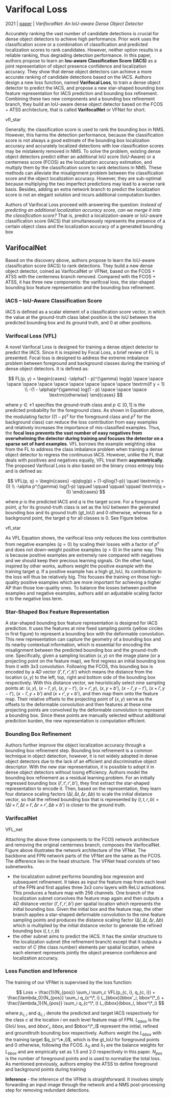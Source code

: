 # Varifocal Loss

2021 | [paper](https://arxiv.org/pdf/2008.13367) | _VarifocalNet: An IoU-aware Dense Object Detector_

Accurately ranking the vast number of candidate detections is crucial for dense object detectors to achieve high performance. Prior work uses the classification score or a combination of classification and predicted localization scores to rank candidates. However, neither option results in a reliable ranking, thus degrading detection performance. In this paper, authors propose to learn an **Iou-aware Classification Score (IACS)** as a joint representation of object presence confidence and localization accuracy. They show that dense object detectors can achieve a more accurate ranking of candidate detections based on the IACS. Authors design a new loss function, named **Varifocal Loss**, to train a dense object detector to predict the IACS, and propose a new star-shaped bounding box feature representation for IACS prediction and bounding box refinement. Combining these two new components and a bounding box refinement branch, they build an IoU-aware dense object detector based on the FCOS + ATSS architecture, that is called **VarifocalNet** or VFNet for short.

vfl_star

Generally, the classification score is used to rank the bounding box in NMS. However, this harms the detection performance, because the classification score is not always a good estimate of the bounding box localization accuracy and accurately localized detections with low classification scores may be mistakenly removed in NMS. To solve the problem, existing dense object detectors predict either an additional IoU score (IoU-Aware) or a centerness score (FCOS) as the localization accuracy estimation, and multiply them by the classification score to rank detections in NMS. These methods can alleviate the misalignment problem between the classification score and the object localization accuracy. However, they are sub-optimal because multiplying the two imperfect predictions may lead to a worse rank basis. Besides, adding an extra network branch to predict the localization score is not an elegant solution and incurs additional computation burden.

Authors of Varifocal Loss proceed with answering the question: _Instead of predicting an additional localization accuracy score, can we merge it into the classification score?_ That is, predict a localization-aware or IoU-aware classification score (IACS) that simultaneously represents the presence of a certain object class and the localization accuracy of a generated bounding box

## VarifocalNet

Based on the discovery above, authors propose to learn the IoU-aware classification score (IACS) to rank detections. They build a new dense object detector, coined as VarifocalNet or VFNet, based on the FCOS + ATSS with the centerness branch removed. Compared with the FCOS + ATSS, it has three new components: the varifcoal loss, the star-shaped bounding box feature representation and the bounding box refinement.

### IACS – IoU-Aware Classification Score

IACS is defined as a scalar element of a classification score vector, in which the value at the ground-truth class label position is the IoU between the predicted bounding box and its ground truth, and 0 at other positions.

### Varifocal Loss (VFL)

A novel Varifocal Loss is designed for training a dense object detector to predict the IACS. Since it is inspired by Focal Loss, a brief review of FL is presented. Focal loss is designed to address the extreme imbalance problem between foreground and background classes during the training of dense object detectors. It is defined as:

$$
FL(p, y) =  
\begin{cases}
-\alpha(1 - p)^{\gamma} log(p) \space \space \space \space \space \space \space \space \space \space \textrm{if y = 1} \\
-(1 - \alpha)p^{\gamma} log(1 - p) \space \space \space \textrm{otherwise}
\end{cases}
$$

where $y ∈ {±1}$ specifies the ground-truth class and $p ∈ [0, 1]$ is the predicted probability for the foreground class. As shown in Equation above, the modulating factor ($(1 − p)^γ$ for the foreground class and $p^γ$ for the background class) can reduce the loss contribution from easy examples and relatively increases the importance of mis-classified examples. Thus, the **focal loss prevents the vast number of easy negatives from overwhelming the detector during training and focuses the detector on a sparse set of hard examples**. VFL borrows the example weighting idea from the FL to address the class imbalance problem when training a dense object detector to regress the continuous IACS. However, unlike the FL that deals with positives and negatives equally, VFL treat them **asymmetrically**. The proposed Varifocal Loss is also based on the binary cross entropy loss and is defined as:

$$
VFL(p, q) =  
\begin{cases}
-q(qlog(p) + (1-q)log(1-p)) \quad \textrm{q > 0} \\
-\alpha p^{\gamma} log(1-p) \qquad \qquad \qquad \qquad \textrm{q = 0}
\end{cases}
$$

where $p$ is the predicted IACS and $q$ is the target score. For a foreground point, $q$ for its ground-truth class is set as the IoU between the generated bounding box and its ground truth (gt\_IoU) and 0 otherwise, whereas for a background point, the target $q$ for all classes is 0. See Figure below.

vfl_star

As VFL Equation shows, the varifocal loss only reduces the loss contribution from negative examples ($q = 0$) by scaling their losses with a factor of $p^γ$ and does not down-weight positive examples ($q > 0$) in the same way. This is because positive examples are extremely rare compared with negatives and we should keep their precious learning signals. On the other hand, inspired by other works, authors weight the positive example with the training target $q$. If a positive example has a high gt\_IoU, its contribution to the loss will thus be relatively big. This focuses the training on those high-quality positive examples which are more important for achieving a higher AP than those low-quality ones. To balance the losses between positive examples and negative examples, authors add an adjustable scaling factor $\alpha$ to the negative loss term.

### Star-Shaped Box Feature Representation

A star-shaped bounding box feature representation is designed for IACS prediction. It uses the features at nine fixed sampling points (yellow circles in first figure) to represent a bounding box with the deformable convolution. This new representation can capture the geometry of a bounding box and its nearby contextual information, which is essential for encoding the misalignment between the predicted bounding box and the ground-truth one. Specifically, given a sampling location $(x, y)$ on the image plane (or a projecting point on the feature map), we first regress an initial bounding box from it with $3 x 3$ convolution. Following the FCOS, this bounding box is encoded by a $4D$ vector $(l’, t’, r’, b’)$ which means the distance from the location $(x, y)$ to the left, top, right and bottom side of the bounding box respectively. With this distance vector, we heuristically select nine sampling points at: $(x, y)$, $(x-l’, y)$, $(x, y-t’)$, $(x+r’, y)$, $(x, y+b’)$, $(x-l’, y-t’)$, $(x+l’, y-t’)$, $(x-l’, y+b’)$ and $(x+r’, y+b’)$, and then map them onto the feature map. Their relative offsets to the projecting point of $(x, y)$ serve as the offsets to the deformable convolution and then features at these nine projecting points are convolved by the deformable convolution to represent a bounding box. Since these points are manually selected without additional prediction burden, the new representation is computation efficient.

### Bounding Box Refinement

Authors further improve the object localization accuracy through a bounding box refinement step. Bounding box refinement is a common technique in object detection, however, it is not widely adopted in dense object detectors due to the lack of an efficient and discriminative object descriptor. With the new star representation, it is possible to adopt it in dense object detectors without losing efficiency. Authors model the bounding box refinement as a residual learning problem. For an initially regressed bounding box $(l’, t’, r’, b’)$, they first extract the star-shaped representation to encode it. Then, based on the representation, they learn four distance scaling factors $(∆l, ∆t, ∆r, ∆b)$ to scale the initial distance vector, so that the refined bounding box that is represented by $(l, t, r, b) = (∆l×l’, ∆t×t’, ∆r×r’, ∆b×b’)$ is closer to the ground truth.

### VarifocalNet

VFL_net

Attaching the above three components to the FCOS network architecture and removing the original centerness branch, composes the VarifocalNet. Figure above illustrates the network architecture of the VFNet. The backbone and FPN network parts of the VFNet are the same as the FCOS. The difference lies in the head structure. The VFNet head consists of two subnetworks.

* the localization subnet performs bounding box regression and subsequent refinement. It takes as input the feature map from each level of the FPN and first applies three $3 x 3$ conv layers with ReLU activations. This produces a feature map with 256 channels. One branch of the localization subnet convolves the feature map again and then outputs a $4D$ distance vector $(l’, t’, r’, b’)$ per spatial location which represents the initial bounding box. Given the initial box and the feature map, the other branch applies a star-shaped deformable convolution to the nine feature sampling points and produces the distance scaling factor $(∆l, ∆t, ∆r, ∆b)$ which is multiplied by the initial distance vector to generate the refined bounding box $(l, t, r, b)$
* the other subnet aims to predict the IACS. It has the similar structure to the localization subnet (the refinement branch) except that it outputs a vector of $C$ (the class number) elements per spatial location, where each element represents jointly the object presence confidence and localization accuracy.

### Loss Function and Inference

The training of our VFNet is supervised by the loss function:

$$
Loss =
\frac{1}{N_{pos}} \sum_i \sum_c VFL(p_{c, i}, q_{c, i}) +
\frac{\lambda_0}{N_{pos}} \sum_i q_{c^\*, i} L_{bbox}(bbox'_i, bbox^\*_i) +
\frac{\lambda_1}{N_{pos}} \sum_i q_{c^\*, i} L_{bbox}(bbox_i, bbox^\*_i)
$$

where $p_{c,i}$ and $q_{c,i}$ denote the predicted and target IACS respectively for the class $c$ at the location $i$ on each level feature map of FPN. $L_{bbox}$ is the GIoU loss, and $bbox′_i$, $bbox_i$ and $bbox^\*_i$ represent the initial, refined and groundtruth bounding box respectively. Authors weight the $L_{bbox}$ with the training target $q_{c^\∗,i}$, which is the gt\_IoU for foreground points and 0 otherwise, following the FCOS. $λ_0$ and $λ_1$ are the balance weights for $L_{bbox}$ and are empirically set as $1.5$ and $2.0$ respectively in this paper. $N_{pos}$ is the number of foreground points and is used to normalize the total loss. As mentioned previously, authors employ the ATSS to define foreground and background points during training

**Inference** - the inference of the VFNet is straightforward. It involves simply forwarding an input image through the network and a NMS post-processing step for removing redundant detections.

